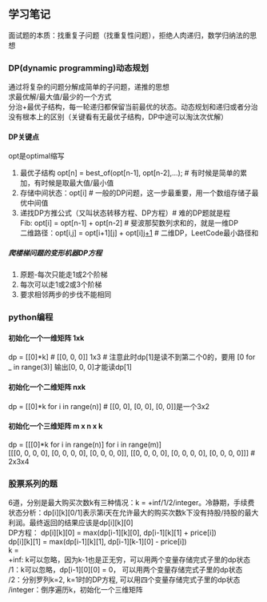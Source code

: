 ## 学习笔记  
面试题的本质：找重复子问题（找重复性问题），拒绝人肉递归，数学归纳法的思想  
### DP(dynamic programming)动态规划   
通过将复杂的问题分解成简单的子问题，递推的思想    
求最优解/最大值/最少的一个方式  
分治+最优子结构，每一轮递归都保留当前最优的状态。动态规划和递归或者分治没有根本上的区别（关键看有无最优子结构，DP中途可以淘汰次优解）  
#### DP关键点  
opt是optimal缩写  
1. 最优子结构 opt[n] = best_of(opt[n-1], opt[n-2],...); # 有时候是简单的累加，有时候是取最大值/最小值  
2. 存储中间状态：opt[i] # 一般的DP问题，这一步最重要，用一个数组存储子最优中间值  
3. 递找DP方推公式（又叫状态转移方程、DP方程）# 难的DP题就是程  
Fib: opt[i] = opt[n-1] + opt[n-2] # 斐波那契数列求和的，就是一维DP  
二维路径：opt[i,j] = opt[i+1][j] + opt[i][j+1](且判断a[i][j]是否空地) # 二维DP，LeetCode最小路径和  
##### 爬楼梯问题的变形机器DP方程  
1. 原题-每次只能走1或2个阶梯  
2. 每次可以走1或2或3个阶梯  
3. 要求相邻两步的步伐不能相同  

### python编程  
#### 初始化一个一维矩阵 1xk  
dp = [[0]*k]  # [[0, 0, 0]] 1x3 # 注意此时dp[1]是读不到第二个0的，要用 [0 for _ in range(3)] 输出[0, 0, 0]才能读dp[1]
#### 初始化一个二维矩阵 nxk  
dp = [[0]*k for i in range(n)] # [[0, 0], [0, 0], [0, 0]]是一个3x2  
#### 初始化一个三维矩阵 m x n x k  
dp = [[[0]*k for i in range(n)] for i in range(m)]  
[[[0, 0, 0, 0], [0, 0, 0, 0], [0, 0, 0, 0]], [[0, 0, 0, 0], [0, 0, 0, 0], [0, 0, 0, 0]]] # 2x3x4  

### 股票系列的题  
6道，分别是最大购买次数k有三种情况：k = +inf/1/2/integer。冷静期，手续费  
状态分析：dp[i][k][0/1]表示第i天在允许最大的购买次数k下没有持股/持股的最大利润。最终返回的结果应该是dp[i][k][0]  
DP方程： dp[i][k][0] = max(dp[i-1][k][0], dp[i-1][k][1] + price[i])  
        dp[i][k][1] = max(dp[i-1][k][1], dp[i-1][k-1][0] - price[i])  
k =  
+inf: k可以忽略，因为k-1也是正无穷，可以用两个变量存储完式子里的dp状态  
/1：k可以忽略，dp[i-1][0][0] = 0， 可以用两个变量存储完式子里的dp状态  
/2：分别罗列k=2, k=1时的DP方程, 可以用四个变量存储完式子里的dp状态  
/integer：倒序遍历k，初始化一个三维矩阵  